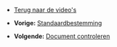 -   [Terug naar de video's](./video-tutorials.md "Video's")

-   **Vorige:** [Standaardbestemming](./emailings-setting-a-test-destination.md "E-mailings: Standaardbestemming")
-   **Volgende:** [Document controleren](./emailings-checking-your-document.md "E-mailings: Document controleren")


